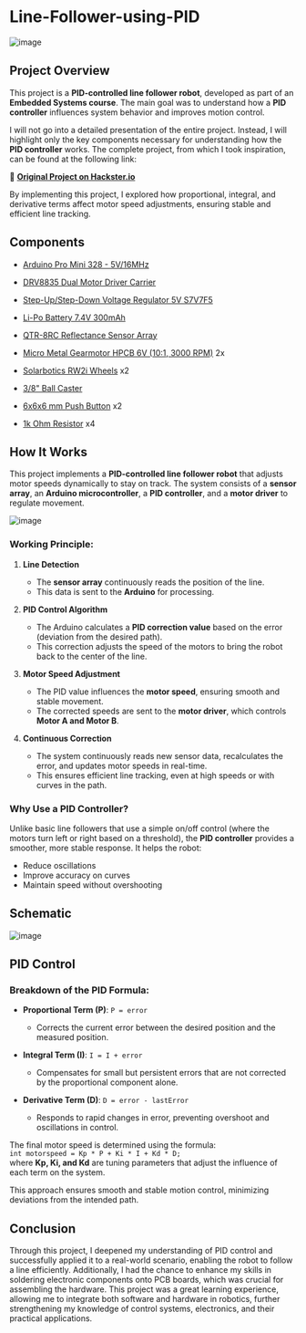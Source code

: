 # Line-Follower-using-PID
![image](https://github.com/user-attachments/assets/ed33cfd4-3c12-43b9-bb24-0b35105f86eb)

## Project Overview  

This project is a **PID-controlled line follower robot**, developed as part of an **Embedded Systems course**. The main goal was to understand how a **PID controller** influences system behavior and improves motion control.  

I will not go into a detailed presentation of the entire project. Instead, I will highlight only the key components necessary for understanding how the **PID controller** works. The complete project, from which I took inspiration, can be found at the following link:  

🔗 **[Original Project on Hackster.io](https://www.hackster.io/anova9347/line-follower-robot-with-pid-controller-cdedbd#toc-6--bluetooth-control-5)**  

By implementing this project, I explored how proportional, integral, and derivative terms affect motor speed adjustments, ensuring stable and efficient line tracking.

## Components
* [Arduino Pro Mini 328 - 5V/16MHz](https://www.sparkfun.com/products/11113)  

* [DRV8835 Dual Motor Driver Carrier](https://www.pololu.com/product/2135)

* [Step-Up/Step-Down Voltage Regulator 5V S7V7F5](https://www.pololu.com/product/2119)  

* [Li-Po Battery 7.4V 300mAh](https://hobbyking.com/en_us/turnigy-nano-tech-300mah-2s-45-90c-lipo-pack.html)

* [QTR-8RC Reflectance Sensor Array](https://www.pololu.com/product/961)   

* [Micro Metal Gearmotor HPCB 6V (10:1, 3000 RPM)](https://www.pololu.com/product/2363) 2x

* [Solarbotics RW2i Wheels](https://solarbotics.com/product/rw2i/) x2 

* [3/8" Ball Caster](https://www.pololu.com/product/956)  

* [6x6x6 mm Push Button](https://www.sparkfun.com/products/97)  x2

* [1k Ohm Resistor](https://www.digikey.com/product-detail/en/CF14JT1K00)  x4

## How It Works  
This project implements a **PID-controlled line follower robot** that adjusts motor speeds dynamically to stay on track. The system consists of a **sensor array**, an **Arduino microcontroller**, a **PID controller**, and a **motor driver** to regulate movement.  

![image](https://github.com/user-attachments/assets/6d8a043d-c09c-49d5-9b8c-8a1c3513ce3c)



### **Working Principle:**  

1. **Line Detection**  
   - The **sensor array** continuously reads the position of the line.  
   - This data is sent to the **Arduino** for processing.  

2. **PID Control Algorithm**  
   - The Arduino calculates a **PID correction value** based on the error (deviation from the desired path).  
   - This correction adjusts the speed of the motors to bring the robot back to the center of the line.  

3. **Motor Speed Adjustment**  
   - The PID value influences the **motor speed**, ensuring smooth and stable movement.  
   - The corrected speeds are sent to the **motor driver**, which controls **Motor A and Motor B**.  

4. **Continuous Correction**  
   - The system continuously reads new sensor data, recalculates the error, and updates motor speeds in real-time.  
   - This ensures efficient line tracking, even at high speeds or with curves in the path.  

### **Why Use a PID Controller?**  
Unlike basic line followers that use a simple on/off control (where the motors turn left or right based on a threshold), the **PID controller** provides a smoother, more stable response. It helps the robot:  
- Reduce oscillations  
- Improve accuracy on curves  
- Maintain speed without overshooting  

## Schematic
![image](https://github.com/user-attachments/assets/faf7a3ab-59dd-475c-b7c7-05e9dfde15fb)

## PID Control    

### **Breakdown of the PID Formula:**  

- **Proportional Term (P)**: `P = error`  
  - Corrects the current error between the desired position and the measured position.  

- **Integral Term (I)**: `I = I + error`  
  - Compensates for small but persistent errors that are not corrected by the proportional component alone.  

- **Derivative Term (D)**: `D = error - lastError`  
  - Responds to rapid changes in error, preventing overshoot and oscillations in control.  

The final motor speed is determined using the formula:  
`int motorspeed = Kp * P + Ki * I + Kd * D;`  
where **Kp, Ki, and Kd** are tuning parameters that adjust the influence of each term on the system.  

This approach ensures smooth and stable motion control, minimizing deviations from the intended path.

## Conclusion

Through this project, I deepened my understanding of PID control and successfully applied it to a real-world scenario, enabling the robot to follow a line efficiently. Additionally, I had the chance to enhance my skills in soldering electronic components onto PCB boards, which was crucial for assembling the hardware. This project was a great learning experience, allowing me to integrate both software and hardware in robotics, further strengthening my knowledge of control systems, electronics, and their practical applications.
